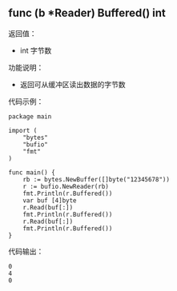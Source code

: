 ## func (b *Reader) Buffered() int

返回值：

- int 字节数

功能说明：

- 返回可从缓冲区读出数据的字节数

代码示例：

	package main

	import (
		"bytes"
		"bufio"
		"fmt"
	)

	func main() {
		rb := bytes.NewBuffer([]byte("12345678"))
		r := bufio.NewReader(rb)
		fmt.Println(r.Buffered())
		var buf [4]byte
		r.Read(buf[:])
		fmt.Println(r.Buffered())
		r.Read(buf[:])
		fmt.Println(r.Buffered())
	}

代码输出：

	0
	4
	0

